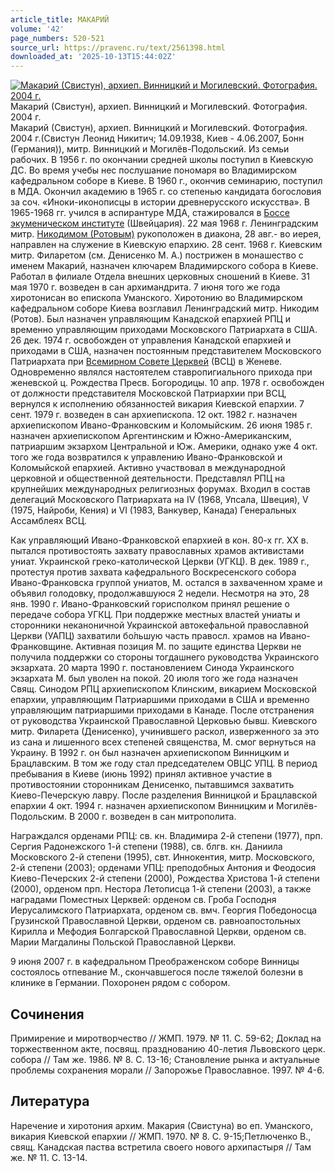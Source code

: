 ```yaml
---
article_title: МАКАРИЙ
volume: '42'
page_numbers: 520-521
source_url: https://pravenc.ru/text/2561398.html
downloaded_at: '2025-10-13T15:44:02Z'
---
```


[![Макарий (Свистун), архиеп. Винницкий и Могилевский. Фотография. 2004 г.](https://pravenc.ru/data/2020/06/21/1236347504/i200.jpg "Кликните для увеличения картинки")](https://pravenc.ru/data/2020/06/21/1236347504/i400.jpg)Макарий (Свистун), архиеп. Винницкий и Могилевский. Фотография. 2004 г.  
Макарий (Свистун), архиеп. Винницкий и Могилевский. Фотография. 2004 г.(Свистун Леонид Никитич; 14.09.1938, Киев - 4.06.2007, Бонн (Германия)), митр. Винницкий и Могилёв-Подольский. Из семьи рабочих. В 1956 г. по окончании средней школы поступил в Киевскую ДС. Во время учебы нес послушание пономаря во Владимирском кафедральном соборе в Киеве. В 1960 г., окончив семинарию, поступил в МДА. Окончил академию в 1965 г. со степенью кандидата богословия за соч. «Иноки-иконописцы в истории древнерусского искусства». В 1965-1968 гг. учился в аспирантуре МДА, стажировался в [Боссе экуменическом институте](<https://pravenc.ru/text/Боссе экуменическом институте.html>) (Швейцария). 22 мая 1968 г. Ленинградским митр. [Никодимом (Ротовым)](https://pravenc.ru/text/Никодим.html) рукоположен в диакона, 28 авг.- во иерея, направлен на служение в Киевскую епархию. 28 сент. 1968 г. Киевским митр. Филаретом (см. Денисенко М. А.) пострижен в монашество с именем Макарий, назначен ключарем Владимирского собора в Киеве. Работал в филиале Отдела внешних церковных сношений в Киеве. 31 мая 1970 г. возведен в сан архимандрита. 7 июня того же года хиротонисан во епископа Уманского. Хиротонию во Владимирском кафедральном соборе Киева возглавил Ленинградский митр. Никодим (Ротов). Был назначен управляющим Канадской епархией РПЦ и временно управляющим приходами Московского Патриархата в США. 26 дек. 1974 г. освобожден от управления Канадской епархией и приходами в США, назначен постоянным представителем Московского Патриархата при [Всемирном Совете Церквей](<https://pravenc.ru/text/Всемирном Совете Церквей.html>) (ВСЦ) в Женеве. Одновременно являлся настоятелем ставропигиального прихода при женевской ц. Рождества Пресв. Богородицы. 10 апр. 1978 г. освобожден от должности представителя Московской Патриархии при ВСЦ, вернулся к исполнению обязанностей викария Киевской епархии. 7 сент. 1979 г. возведен в сан архиепископа. 12 окт. 1982 г. назначен архиепископом Ивано-Франковским и Коломыйским. 26 июня 1985 г. назначен архиепископом Аргентинским и Южно-Американским, патриаршим экзархом Центральной и Юж. Америки, однако уже 4 окт. того же года возвратился к управлению Ивано-Франковской и Коломыйской епархией. Активно участвовал в международной церковной и общественной деятельности. Представлял РПЦ на крупнейших международных религиозных форумах. Входил в состав делегаций Московского Патриархата на IV (1968, Упсала, Швеция), V (1975, Найроби, Кения) и VI (1983, Ванкувер, Канада) Генеральных Ассамблеях ВСЦ.

Как управляющий Ивано-Франковской епархией в кон. 80-х гг. ХХ в. пытался противостоять захвату православных храмов активистами униат. Украинской греко-католической Церкви (УГКЦ). В дек. 1989 г., протестуя против захвата кафедрального Воскресенского собора Ивано-Франковска группой униатов, М. остался в захваченном храме и объявил голодовку, продолжавшуюся 2 недели. Несмотря на это, 28 янв. 1990 г. Ивано-Франковский горисполком принял решение о передаче собора УГКЦ. При поддержке местных властей униаты и сторонники неканоничной Украинской автокефальной православной Церкви (УАПЦ) захватили бо́льшую часть правосл. храмов на Ивано-Франковщине. Активная позиция М. по защите единства Церкви не получила поддержки со стороны тогдашнего руководства Украинского экзархата. 20 марта 1990 г. постановлением Синода Украинского экзархата М. был уволен на покой. 20 июля того же года назначен Свящ. Синодом РПЦ архиепископом Клинским, викарием Московской епархии, управляющим Патриаршими приходами в США и временно управляющим патриаршими приходами в Канаде. После отстранения от руководства Украинской Православной Церковью бывш. Киевского митр. Филарета (Денисенко), учинившего раскол, изверженного за это из сана и лишенного всех степеней священства, М. смог вернуться на Украину. В 1992 г. он был назначен архиепископом Винницким и Брацлавским. В том же году стал председателем ОВЦС УПЦ. В период пребывания в Киеве (июнь 1992) принял активное участие в противостоянии сторонникам Денисенко, пытавшимся захватить Киево-Печерскую лавру. После разделения Винницкой и Брацлавской епархии 4 окт. 1994 г. назначен архиепископом Винницким и Могилёв-Подольским. В 2000 г. возведен в сан митрополита.

Награждался орденами РПЦ: св. кн. Владимира 2-й степени (1977), прп. Сергия Радонежского 1-й степени (1988), св. блгв. кн. Даниила Московского 2-й степени (1995), свт. Иннокентия, митр. Московского, 2-й степени (2003); орденами УПЦ: преподобных Антония и Феодосия Киево-Печерских 2-й степени (2000), Рождества Христова 1-й степени (2000), орденом прп. Нестора Летописца 1-й степени (2003), а также наградами Поместных Церквей: орденом св. Гроба Господня Иерусалимского Патриархата, орденом св. вмч. Георгия Победоносца Грузинской Православной Церкви, орденом св. равноапостольных Кирилла и Мефодия Болгарской Православной Церкви, орденом св. Марии Магдалины Польской Православной Церкви.

9 июня 2007 г. в кафедральном Преображенском соборе Винницы состоялось отпевание М., скончавшегося после тяжелой болезни в клинике в Германии. Похоронен рядом с собором.

## Сочинения

Примирение и миротворчество // ЖМП. 1979. № 11. С. 59-62; Доклад на торжественном акте, посвящ. празднованию 40-летия Львовского церк. собора // Там же. 1986. № 8. С. 13-16; Становление рынка и актуальные проблемы сохранения морали // Запорожье Православное. 1997. № 4-6.

## Литература

Наречение и хиротония архим. Макария (Свистуна) во еп. Уманского, викария Киевской епархии // ЖМП. 1970. № 8. С. 9-15;Петлюченко В., свящ. Канадская паства встретила своего нового архипастыря // Там же. № 11. С. 13-14.
